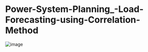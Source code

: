 # Power-System-Planning_-Load-Forecasting-using-Correlation-Method
![image](https://github.com/Divya-Samudra/Power-System-Planning_-Load-Forecasting-using-Correlation-Method/assets/130666521/b7844343-a9b3-4d82-81cd-8dd141571757)
